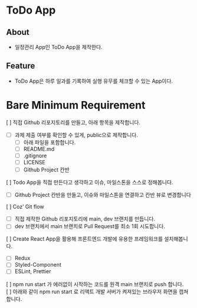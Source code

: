 # ToDo App
## About
- 일정관리 App인 ToDo App을 제작한다.

## Feature
- ToDo App은 하루 일과를 기록하여 실행 유무를 체크할 수 있는 App이다.

# Bare Minimum Requirement
[ ] 직접 Github 리포지토리를 만들고, 아래 항목을 제작합니다.  
- [ ] 과제 제출 여부를 확인할 수 있게, public으로 제작합니다.  
    - [ ] 아래 파일을 포함합니다.  
    - [ ] README.md  
    - [ ] .gitignore  
    - [ ] LICENSE  
    - [ ] Github Project 칸반  

[ ] Todo App을 직접 만든다고 생각하고 이슈, 마일스톤을 스스로 정해봅니다.
- [ ] Github Project 칸반을 만들고, 이슈와 마일스톤을 연결하고 칸반 뷰로 변경합니다  

[ ] Coz’ Git flow  
- [ ] 직접 제작한 Github 리포지토리에 main, dev 브랜치를 만듭니다.  
- [ ] dev 브랜치에서 main 브랜치로 Pull Request를 최소 1회 시도합니다.  

[ ] Create React App을 활용해 프론트엔드 개발에 유용한 프레임워크를 설치해봅니다.  
- [ ] Redux  
- [ ] Styled-Component  
- [ ] ESLint, Prettier  

[ ] npm run start 가 에러없이 시작하는 코드를 원격 main 브랜치로 push 합니다.  
[ ] 아래와 같이 npm run start 로 리액트 개발 서버가 켜져있는 브라우저 화면을 캡쳐합니다.  